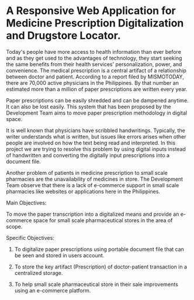 # A Responsive Web Application for Medicine Prescription Digitalization and Drugstore Locator.

Today's people have more access to health information than ever before and as they get used to the advantages of technology, they start seeking the same benefits from their health services' personalization, power, and convenience.
The medical prescription is a central artifact of a relationship between doctor and patient. According to a report filed by MISMOTODAY, there are 70,000 active physicians in the Philippines. By that number an estimated more than a million of paper prescriptions are written every year.


Paper prescriptions can be easily shredded and can be dampened anytime. It can also be lost easily. This system that has been proposed by the Development Team aims to move paper prescription methodology in digital space.


It is well known that physicians have scribbled handwritings. Typically, the writer understands what is written, but issues like errors arises when other people are involved on how the text being read and interpreted. In this project we are trying to resolve this problem by using digital inputs instead of handwritten and converting the digitally input prescriptions into a document file.


Another problem of patients in medicine prescription to small scale pharmacies are the unavailability of medicines in store. The Development Team observe that there is a lack of e-commerce support in small scale pharmacies like websites or applications here in the Philippines.


Main Objectives:

To move the paper transcription into a digitalized means and provide an e-commerce space for small scale pharmaceutical stores in the area of scope.

Specific Objectives:

1. To digitalize paper prescriptions using portable document file that can be seen and stored in users account.

2. To store the key artifact (Prescription) of doctor-patient transaction in a centralized storage.

3. To help small scale pharmaceutical store in their sale improvements using an e-commerce platform.
